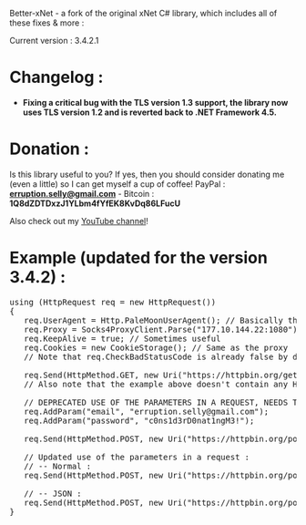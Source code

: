 Better-xNet - a fork of the original xNet C# library, which includes all of these fixes & more :

Current version : 3.4.2.1
# Changelog :
- **Fixing a critical bug with the TLS version 1.3 support, the library now uses TLS version 1.2 and is reverted back to .NET Framework 4.5.**

# Donation :
Is this library useful to you? If yes, then you should consider donating me (even a little) so I can get myself a cup of coffee!
PayPal : **erruption.selly@gmail.com** - Bitcoin : **1Q8dZDTDxzJ1YLbm4fYfEK8KvDq86LFucU**

Also check out my [YouTube channel](https://www.youtube.com/c/B3RAPSoftwares)!

# Example (updated for the version 3.4.2) :
<pre>
using (HttpRequest req = new HttpRequest())
{
   req.UserAgent = Http.PaleMoonUserAgent(); // Basically this is what browser you will choose to make your request
   req.Proxy = Socks4ProxyClient.Parse("177.10.144.22:1080"); // Not needed here but it's an example
   req.KeepAlive = true; // Sometimes useful
   req.Cookies = new CookieStorage(); // Same as the proxy
   // Note that req.CheckBadStatusCode is already false by default.

   req.Send(HttpMethod.GET, new Uri("https://httpbin.org/get")).ToString(); // Sending a GET request without any parameters
   // Also note that the example above doesn't contain any HttpContent because we don't need any.
   
   // DEPRECATED USE OF THE PARAMETERS IN A REQUEST, NEEDS TO BE UPDATED :
   req.AddParam("email", "erruption.selly@gmail.com");
   req.AddParam("password", "c0ns1d3rD0nat1ngM3!");

   req.Send(HttpMethod.POST, new Uri("https://httpbin.org/post")).ToString(); // Sending a POST request with parameters "email" and "password".
   
   // Updated use of the parameters in a request :
   // -- Normal :
   req.Send(HttpMethod.POST, new Uri("https://httpbin.org/post"), new BytesContent(Encoding.UTF8.GetBytes("email=ichicharka@gmail.com&password=c0ns1d3rD0nat1ngM3!")).ToString();
   
   // -- JSON :
   req.Send(HttpMethod.POST, new Uri("https://httpbin.org/post"), new BytesContent(Encoding.UTF8.GetBytes("{\"email\":\"ichicharka@gmail.com\",\"password\":\"c0ns1d3rD0nat1ngM3!\"}"))).ToString()
}
</pre>
